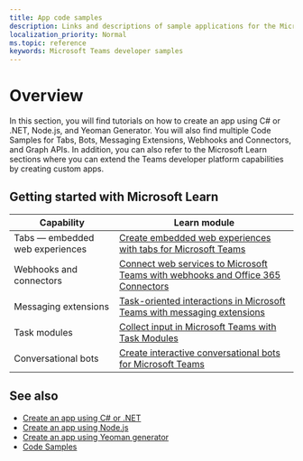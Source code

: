 ```yaml
---
title: App code samples
description: Links and descriptions of sample applications for the Microsoft Teams developer platform
localization_priority: Normal
ms.topic: reference
keywords: Microsoft Teams developer samples
---
```

# Overview

In this section, you will find tutorials on how to create an app using C# or .NET, Node.js, and Yeoman Generator. You will also find multiple Code Samples for Tabs, Bots, Messaging Extensions, Webhooks and Connectors, and Graph APIs. In addition, you can also refer to the Microsoft Learn sections where you can extend the Teams developer platform capabilities by creating custom apps.  

## Getting started with Microsoft Learn

| **Capability**| **Learn module**|
|--------|-------------|
| Tabs  — embedded web experiences  |  [Create embedded web experiences with tabs for Microsoft Teams](Docs/learn/modules/embedded-web-experiences/) |
| Webhooks and connectors  |  [Connect web services to Microsoft Teams with webhooks and Office 365 Connectors](https://docs.microsoft.com/learn/modules/msteams-webhooks-connectors/) |
|Messaging extensions  | [Task-oriented interactions in Microsoft Teams with messaging extensions](https://docs.microsoft.com/learn/modules/msteams-messaging-extensions/)  |
| Task modules |  [Collect input in Microsoft Teams with Task Modules](https://docs.microsoft.com/learn/modules/msteams-task-modules/) |
| Conversational bots  | [Create interactive conversational bots for Microsoft Teams](https://docs.microsoft.com/learn/modules/msteams-conversation-bots/)  |

## See also

* [Create an app using C# or .NET](get-started-dotnet-app-studio.md)
* [Create an app using Node.js](get-started-nodejs-app-studio.md)
* [Create an app using Yeoman generator](get-started-yeoman.md)
* [Code Samples](https://github.com/OfficeDev/Microsoft-Teams-Samples)